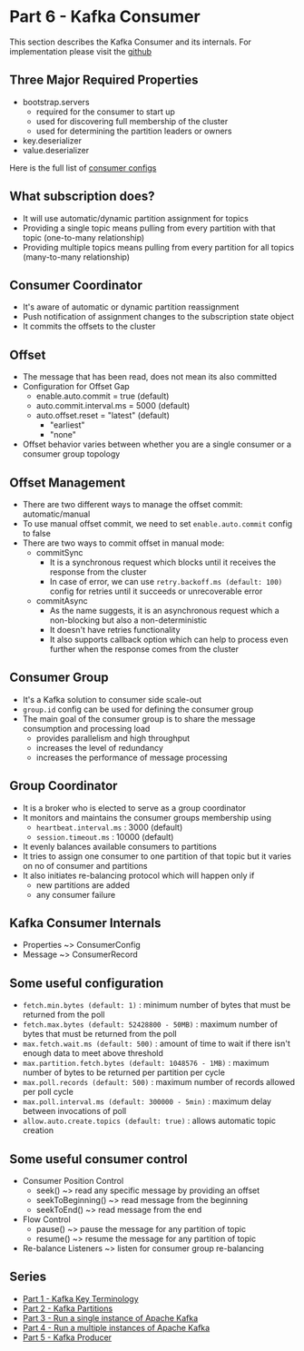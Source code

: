 # Part 6 - Kafka Consumer

This section describes the Kafka Consumer and its internals.
For implementation please visit the [github](../kafka-client)

## Three Major Required Properties
- bootstrap.servers
  - required for the consumer to start up
  - used for discovering full membership of the cluster
  - used for determining the partition leaders or owners
- key.deserializer
- value.deserializer

Here is the full list of [consumer configs](https://kafka.apache.org/documentation/#consumerconfigs)

## What subscription does?
- It will use automatic/dynamic partition assignment for topics
- Providing a single topic means pulling from every partition with that topic (one-to-many relationship)
- Providing multiple topics means pulling from every partition for all topics (many-to-many relationship)

## Consumer Coordinator
- It's aware of automatic or dynamic partition reassignment
- Push notification of assignment changes to the subscription state object
- It commits the offsets to the cluster

## Offset
- The message that has been read, does not mean its also committed
- Configuration for Offset Gap
  - enable.auto.commit = true (default)
  - auto.commit.interval.ms = 5000 (default)
  - auto.offset.reset = "latest" (default)
    - "earliest"
    - "none"
- Offset behavior varies between whether you are a single consumer or a consumer group topology

## Offset Management
- There are two different ways to manage the offset commit: automatic/manual
- To use manual offset commit, we need to set `enable.auto.commit` config to false
- There are two ways to commit offset in manual mode:
  - commitSync
    - It is a synchronous request which blocks until it receives the response from the cluster
    - In case of error, we can use `retry.backoff.ms (default: 100)` config for retries until it succeeds or unrecoverable error
  - commitAsync
    - As the name suggests, it is an asynchronous request which a non-blocking but also a non-deterministic
    - It doesn't have retries functionality
    - It also supports callback option which can help to process even further when the response comes from the cluster

## Consumer Group
- It's a Kafka solution to consumer side scale-out
- `group.id` config can be used for defining the consumer group
- The main goal of the consumer group is to share the message consumption and processing load
  - provides parallelism and high throughput
  - increases the level of redundancy
  - increases the performance of message processing

## Group Coordinator
- It is a broker who is elected to serve as a group coordinator
- It monitors and maintains the consumer groups membership using
  - `heartbeat.interval.ms` : 3000 (default)
  - `session.timeout.ms` : 10000 (default)
- It evenly balances available consumers to partitions
- It tries to assign one consumer to one partition of that topic but it varies on no of consumer and partitions
- It also initiates re-balancing protocol which will happen only if
  - new partitions are added
  - any consumer failure

## Kafka Consumer Internals
- Properties ~> ConsumerConfig
- Message ~> ConsumerRecord

## Some useful configuration
- `fetch.min.bytes (default: 1)` : minimum number of bytes that must be returned from the poll
- `fetch.max.bytes (default: 52428800 - 50MB)` : maximum number of bytes that must be returned from the poll
- `max.fetch.wait.ms (default: 500)` : amount of time to wait if there isn't enough data to meet above threshold
- `max.partition.fetch.bytes (default: 1048576 - 1MB)` : maximum number of bytes to be returned per partition per cycle
- `max.poll.records (default: 500)` : maximum number of records allowed per poll cycle
- `max.poll.interval.ms (default: 300000 - 5min)` : maximum delay between invocations of poll
- `allow.auto.create.topics (default: true)` : allows automatic topic creation

## Some useful consumer control
- Consumer Position Control
  - seek() ~> read any specific message by providing an offset
  - seekToBeginning() ~> read message from the beginning
  - seekToEnd() ~> read message from the end
- Flow Control
  - pause() ~> pause the message for any partition of topic
  - resume() ~> resume the message for any partition of topic
- Re-balance Listeners ~> listen for consumer group re-balancing

## Series
- [Part 1 - Kafka Key Terminology](kafka-key-terms.md)
- [Part 2 - Kafka Partitions](kafka-partitions.md)
- [Part 3 - Run a single instance of Apache Kafka](kafka-single-instance.md)
- [Part 4 - Run a multiple instances of Apache Kafka](kafka-multiple-instance.md)
- [Part 5 - Kafka Producer](kafka-producer.md)

